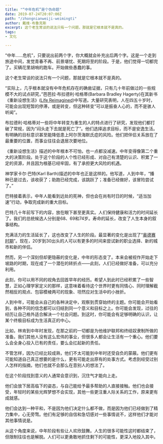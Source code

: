 ```yaml
---
title: "“中年危机”是个伪命题"
date: 2019-07-24T20:07:00Z
path: "/zhongnianweiji-weimingti"
author: 戴维·布鲁克斯
excerpt: 这个老生常谈的说法只有一个问题，那就是它根本就不是真的。
tags:
- 文化

---
```

“中年……危机”，只要说出前两个字，你大概就会补充出后两个字。这是一个走到旅途中间，发觉青春不再、前景堪忧、死期将至的阶段。于是，他们觉得一切都完了。买辆花里胡哨的跑车。开始做些愚蠢的事。

这个老生常谈的说法只有一个问题，那就是它根本就不是真的。

“实际上，几乎根本就没有中年危机存在的确凿证据，只有几十年前做过的一些规模不大的试点研究，”芭芭拉·布拉德利·哈格蒂(Barbara Bradley Hagerty)在其新书《重新设想生活》([Life Reimagined](http://www.barbarabradleyhagerty.com/life-reimagined/ "Link: http://www.barbarabradleyhagerty.com/life-reimagined/"))中写道。大量研究表明，人在四五十岁时，可能会出现短暂的停滞，或是转变，但这种转变“可以是振奋人心的，而不是骇人听闻”。

布拉德利·哈格蒂对一些将中年转变为重生的人的特点进行了研究，发现他们都打破了常规，因为“闷头走下去就是死亡了”。他们选择追求目标，而不是安逸生活。有明确的目标意识甚至能降低患上阿尔茨海默氏症的风险。他们把伴侣关系放在了最重要的位置，而事业往往会退居次要地位。

《重新设想生活》描述的中年根本不可怕，也一点都没减速。中年变得像第二个重大的决策阶段。处于这个阶段的人个性已经形成、对自己有清楚的认识、积累了一定的资源，并且因为根基已经牢固，有了承担更大风险的机遇。

神学家卡尔·巴特(Karl Barth)描述的中年也正是这样的。他写道，人到中年，“播种已是过去，该收获了；助跑已经完成，该跳跃了；准备已经做好，该冒险尝试了。”

巴特接着表示，中年人能看到远处的死神，但也会在尚有时日的时候，“适当加速”行动，争取完成新的重大目标。

巴特几十年前写下的内容，放在眼下甚至更真实。人们保持健康和活力的时间延长了。我们的总统候选人分别是68、69和74岁。寿命的延长，改变了人生本身的叙事结构。

充满活力的生活延长了，这也改变了人生的阶段。最显著的变化是出现了“[奥德赛时期](http://www.nytimes.com/2007/10/09/opinion/09brooks.html?_r=1)”。现在，20岁到30出头的人可以有更多的时间来尝试新的职业选择、新的城市和新的伴侣。

然而，另一个深刻但却更隐蔽的变化是，中年的形态变了。本来会被视作开始走下坡路的时期，现在成了一个潜在的转折点——此刻，人们已经做好准备，可以充分利用。

此刻，你可以用不同的视角去回首早年的经历。希望人到此时已经积累了一些智慧，正如心理学家定义的那样，这意味着看待这个世界时更有同情心、同时理解截然相反的观点、包容模棱两可的现象、坦然应对生活中的小挫折。

人到中年，可能会从自己的各种决定中，观察到贯穿始终的主题。你可能会开始看到，各种不同的信念都可以归结到同一个意义和目标之上。你可能会发现，过往的经历让自己格外适合解决一个社会问题。到这时，你可能会有足够明确的认识，让某个终极目标成为生活真正的中心。

比如，林肯到中年时发现，在那之前的一切都是为他维护联邦和终结奴隶制所做的准备。我们其他人没有这么宏伟的事业，但很多人都会让生活有一个重心。他们要么会全身心投入已有的责任，要么会扛起新的责任。

不管怎样，因为已经比较成熟，他们不太可能到中年时还受自负的蒙蔽。他们更有可能知道自己真正想要的是什么，更有可能走出原有的处事方式。考虑到经受过别人怎样的指摘，他们也就不会那么在意别人的想法了。

在这个阶段找到意义的人通常会意识到，沉住气才能向上走。

他们会放下居高临下的姿态，与自己能给予最多帮助的人直接接触。他们也会接受，年轻时的某些光辉梦想不会实现，其他一些更注重人际关系的工作，原来更有成就感。

他们会达到一种平和，不是因为他们决定什么都不做，而是因为他们已经做到了精力集中，心无旁骛。他们有足够的自信和急切感对一些事情说不，这样他们才能对其他事情说是。

从这个角度来说，中年阶段有些让人欢欣鼓舞。人生的很多可能性这时都结束了，但限制往往也是解脱。人们可以更勇敢地抓住剩下的可能性，更深入地投入其中。